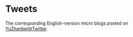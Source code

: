 # Tweets

<!-- > 2018-12-03T01:13:41+0800 -->

The corresponding English-version micro blogs posted on [YuZhanbei@Twitter](https://twitter.com/YuZhanbei).

<!-- Archive posts after a specific amount(10/30/50/100) or period(month/half-year/year) of time. -->

<!--
- Micro-Blog/Micro-Blog.md
- Twitters/Twitters.md
- Tweets/Tweets.md
- Tweets/Tweets-in-2018.md
- Tweets/Some-Tweets-in-2018.md
-->
